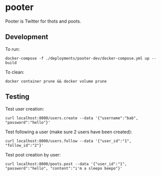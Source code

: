 # pooter

Pooter is Twitter for thots and poots.

## Development

To run:

```
docker-compose -f ./deployments/pooter-dev/docker-compose.yml up --build
```

To clean:

```
docker container prune && docker volume prune
```

## Testing

Test user creation:

```
curl localhost:8000/users.create --data '{"username":"bab", "password":"hello"}'
```

Test following a user (make sure 2 users have been created):

```
curl localhost:8000/users.follow --data '{"user_id":"1", "follow_id":"2"}'
```

Test post creation by user:

```
curl localhost:8000/poots.post --data '{"user_id":"1", "password":"hello", "content":"i'm a sleepo beepo"}'
```
